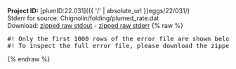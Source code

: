 **Project ID:** [plumID:22.031]({{ '/' | absolute_url }}eggs/22/031/)  
Stderr for source:  Chignolin/folding/plumed_rate.dat   
Download: [zipped raw stdout](plumed_rate.dat.plumed.stdout.txt.zip) - [zipped raw stderr](plumed_rate.dat.plumed.stderr.txt.zip) 
{% raw %}
<pre>
#! Only the first 1000 rows of the error file are shown below
#! To inspect the full error file, please download the zipped raw stderr file above
</pre>
{% endraw %}

